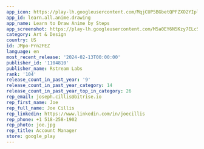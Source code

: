 ```yaml
---
app_icon: https://play-lh.googleusercontent.com/MqjCUP5BGbetQPFZXO2YIplEN6rpA6K00HjqpWsV9y_3EYw_PjD0HkQ6YiwgG1tJCFY
app_id: learn.all.anime.drawing
app_name: Learn to Draw Anime by Steps
app_screenshot: https://play-lh.googleusercontent.com/M5a0EY6N5Kzy7ELcSXYaGYA_JUpHU7pZqZ94CKHQk6ZU1_fWMtVEM8WNyfFSf86XRg
category: Art & Design
country: US
id: JMpo-Prn2FEZ
language: en
most_recent_release: '2024-02-13T00:00:00'
publisher_id: '1104810'
publisher_name: Rstream Labs
rank: '104'
release_count_in_past_year: '9'
release_count_in_past_year_category: 14
release_count_in_past_year_top_in_category: 26
rep_email: joseph.cillis@bitrise.io
rep_first_name: Joe
rep_full_name: Joe Cillis
rep_linkedin: https://www.linkedin.com/in/joecillis
rep_phone: +1 518-258-1902
rep_photo: joe.jpg
rep_title: Account Manager
store: google_play
---
```

